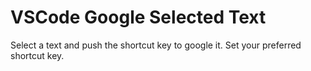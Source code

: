 # VSCode Google Selected Text

Select a text and push the shortcut key to google it. Set your preferred shortcut key.
